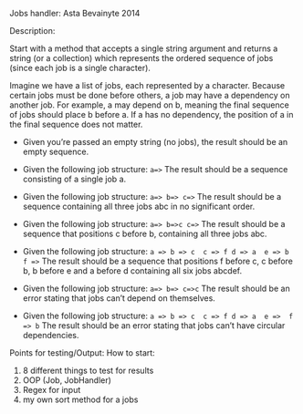 Jobs handler: Asta Bevainyte 2014

Description:

Start with a method that accepts a single string argument and returns a string (or a collection) which represents the ordered sequence of jobs (since each job is a single character).

Imagine we have a list of jobs, each represented by a character. Because certain jobs must be done before others, a job may have a dependency on another job. For example, a may depend on b, meaning the final sequence of jobs should place b before a. If a has no dependency, the position of a in the final sequence does not matter.

+ Given you’re passed an empty string (no jobs), the result should be an empty sequence.

+ Given the following job structure:
``a=>``
The result should be a sequence consisting of a single job a.

+ Given the following job structure:
``
a=>
b=>
c=>
``
The result should be a sequence containing all three jobs abc in no significant order. 

+ Given the following job structure:
``
a=>
b=>c
c=>
``
The result should be a sequence that positions c before b, containing all three jobs abc. 

+ Given the following job structure:
``
a =>
b => c 
c => f
d => a 
e => b 
f =>
``
The result should be a sequence that positions f before c, c before b, b before e and a before d containing all six jobs abcdef. 

+ Given the following job structure:
``
a=>
b=>
c=>c
``
The result should be an error stating that jobs can’t depend on themselves. 

+ Given the following job structure:
``
a =>
b => c 
c => f
d => a 
e => 
f => b
``
The result should be an error stating that jobs can’t have circular dependencies.


Points for testing/Output:
How to start:

1. 8 different things to test for results
2. OOP (Job, JobHandler)
3. Regex for input
4. my own sort method for a jobs

